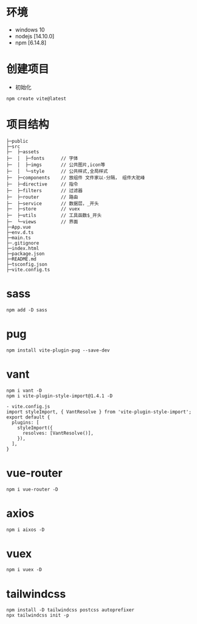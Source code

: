 # 环境
- windows 10
- nodejs [14.10.0]
- npm [6.14.8]

# 创建项目
- 初始化
```
npm create vite@latest
```

# 项目结构
```
├─public
├─src
├─  ├─assets
├─  │  ├─fonts      // 字体
├─  │  ├─imgs       // 公共图片,icon等
├─  │  └─style      // 公共样式,全局样式
├─  ├─components    // 放组件 文件家以-分隔， 组件大驼峰
├─  ├─directive     // 指令
├─  ├─filters       // 过滤器
├─  ├─router        // 路由
├─  ├─service       // 数据层，_开头
├─  ├─store         // vuex
├─  ├─utils         // 工具函数$_开头
├─  └─views         // 界面
├─App.vue
├─env.d.ts
├─main.ts
├─.gitignore
├─index.html
├─package.json
├─README.md
├─tsconfig.json
├─vite.config.ts

```

# sass
```
npm add -D sass
```

# pug
```
npm install vite-plugin-pug --save-dev
```

# vant
```
npm i vant -D
npm i vite-plugin-style-import@1.4.1 -D

- vite.config.js
import styleImport, { VantResolve } from 'vite-plugin-style-import';
export default {
  plugins: [
    styleImport({
      resolves: [VantResolve()],
    }),
  ],
}
```

# vue-router
```
npm i vue-router -D
```

# axios
```
npm i aixos -D
```

# vuex
```
npm i vuex -D
```

# tailwindcss
```
npm install -D tailwindcss postcss autoprefixer
npx tailwindcss init -p
```
